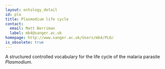 ```yaml
---
layout: ontology_detail
id: plo
title: Plasmodium life cycle
contact:
  email: Matt Berriman
  label: mb4@sanger.ac.uk
homepage: http://www.sanger.ac.uk/Users/mb4/PLO/
is_obsolete: true
---
```


A structured controlled vocabulary for the life cycle of the malaria parasite <i>Plasmodium</i>.
